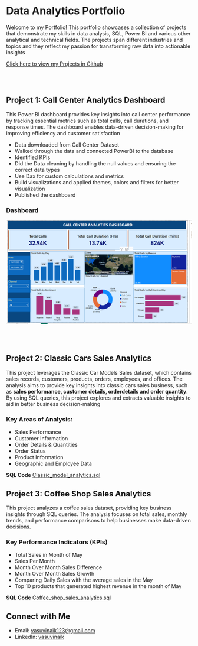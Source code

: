 # Data Analytics Portfolio
Welcome to my Portfolio! This portfolio showcases a collection of projects that demonstrate my skills in data analysis, SQL, Power BI and various other analytical and technical fields. The projects span different industries and topics and they reflect my passion for transforming raw data into actionable insights

[Click here to view my Projects in Github](https://github.com/Vasu-Vinaik123/Data-Analysis-Portfolio.git)

<br><br>
## Project 1: Call Center Analytics Dashboard
This Power BI dashboard provides key insights into call center performance by tracking essential metrics such as total calls, call durations, and response times. The dashboard enables data-driven decision-making for improving efficiency and customer satisfaction

* Data downloaded from Call Center Dataset
* Walked through the data and connected PowerBI to the database
* Identified KPIs
* Did the Data cleaning by handling the null values and ensuring the correct data types
* Use Dax for custom calculations and metrics
* Build visualizations and applied themes, colors and filters for better visualization
* Published the dashboard

### Dashboard
![](Call_Center_Dashboard/Call_Center_Dashboard_Image.png)


<br><br>

## Project 2: Classic Cars Sales Analytics
This project leverages the Classic Car Models Sales dataset, which contains sales records, customers, products, orders, employees, and offices. The analysis aims to provide key insights into classic cars sales business, such as **sales performance, customer details, orderdetails and order quantity**. By using SQL queries, this project explores and extracts valuable insights to aid in better business decision-making

### Key Areas of Analysis:
* Sales Performance
* Customer Information
* Order Details & Quantities
* Order Status
* Product Information
* Geographic and Employee Data

**SQL Code** [Classic_model_analytics.sql](https://github.com/Vasu-Vinaik123/Data-Analysis-Portfolio/blob/main/Classic_Models_Analytics/Classic_model_analytics.sql)



## Project 3: Coffee Shop Sales Analytics
This project analyzes a coffee sales dataset, providing key business insights through SQL queries. The analysis focuses on total sales, monthly trends, and performance comparisons to help businesses make data-driven decisions.

### Key Performance Indicators (KPIs)
* Total Sales in Month of May
* Sales Per Month
* Month Over Month Sales Difference
* Month Over Month Sales Growth
* Comparing Daily Sales with the average sales in the May
* Top 10 products that generated highest revenue in the month of May

**SQL Code** [Coffee_shop_sales_analytics.sql](https://github.com/Vasu-Vinaik123/Data-Analysis-Portfolio/blob/main/Coffee_Sales_Analytics/Coffee_Shop_Sales_Analytics.sql)




## Connect with Me
* Email: [vasuvinaik123@gmail.com](mailto:vasuvinaik123@gmail.com)
* LinkedIn: [vasuvinaik](https://www.linkedin.com/in/vasu-vinaik/)



